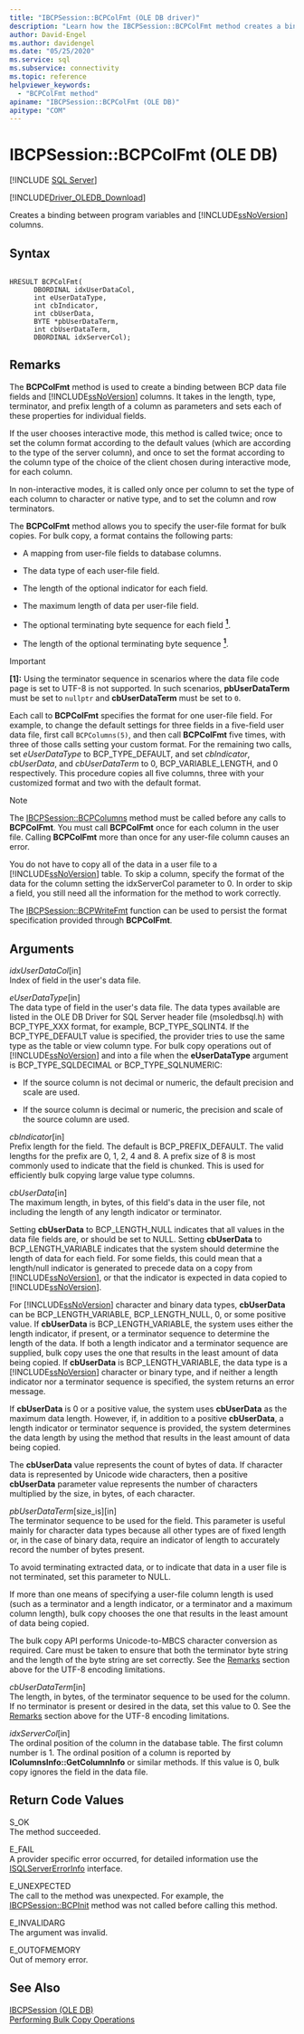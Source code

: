 ```yaml
---
title: "IBCPSession::BCPColFmt (OLE DB driver)"
description: "Learn how the IBCPSession::BCPColFmt method creates a binding between program variables and SQL Server columns in OLE DB Driver for SQL Server."
author: David-Engel
ms.author: davidengel
ms.date: "05/25/2020"
ms.service: sql
ms.subservice: connectivity
ms.topic: reference
helpviewer_keywords:
  - "BCPColFmt method"
apiname: "IBCPSession::BCPColFmt (OLE DB)"
apitype: "COM"
---
```

# IBCPSession::BCPColFmt (OLE DB)
[!INCLUDE [SQL Server](../../../includes/applies-to-version/sql-asdb-asdbmi-asa-pdw.md)]

[!INCLUDE[Driver_OLEDB_Download](../../../includes/driver_oledb_download.md)]

  Creates a binding between program variables and [!INCLUDE[ssNoVersion](../../../includes/ssnoversion-md.md)] columns.  
  
## Syntax  
  
```  
  
HRESULT BCPColFmt(   
      DBORDINAL idxUserDataCol,  
      int eUserDataType,  
      int cbIndicator,  
      int cbUserData,  
      BYTE *pbUserDataTerm,  
      int cbUserDataTerm,  
      DBORDINAL idxServerCol);  
```  
  
## Remarks  
 The **BCPColFmt** method is used to create a binding between BCP data file fields and [!INCLUDE[ssNoVersion](../../../includes/ssnoversion-md.md)] columns. It takes in the length, type, terminator, and prefix length of a column as parameters and sets each of these properties for individual fields.  
  
 If the user chooses interactive mode, this method is called twice; once to set the column format according to the default values (which are according to the type of the server column), and once to set the format according to the column type of the choice of the client chosen during interactive mode, for each column.  
  
 In non-interactive modes, it is called only once per column to set the type of each column to character or native type, and to set the column and row terminators.  
  
 The **BCPColFmt** method allows you to specify the user-file format for bulk copies. For bulk copy, a format contains the following parts:  
  
-   A mapping from user-file fields to database columns.  
  
-   The data type of each user-file field.  
  
-   The length of the optional indicator for each field.  
  
-   The maximum length of data per user-file field.  
  
-   The optional terminating byte sequence for each field <a href="#terminator_note"><sup>**1**</sup></a>.  
  
-   The length of the optional terminating byte sequence <a href="#terminator_note"><sup>**1**</sup></a>.  
  

> [!IMPORTANT]
> <b id="terminator_note">[1]:</b> Using the terminator sequence in scenarios where the data file code page is set to UTF-8 is not supported. In such scenarios, **pbUserDataTerm** must be set to `nullptr` and **cbUserDataTerm** must be set to `0`.

 Each call to **BCPColFmt** specifies the format for one user-file field. For example, to change the default settings for three fields in a five-field user data file, first call `BCPColumns(5)`, and then call **BCPColFmt** five times, with three of those calls setting your custom format. For the remaining two calls, set *eUserDataType* to BCP_TYPE_DEFAULT, and set *cbIndicator*, *cbUserData*, and *cbUserDataTerm* to 0, BCP_VARIABLE_LENGTH, and 0 respectively. This procedure copies all five columns, three with your customized format and two with the default format.  
  
> [!NOTE]  
>  The [IBCPSession::BCPColumns](../../oledb/ole-db-interfaces/ibcpsession-bcpcolumns-ole-db.md) method must be called before any calls to **BCPColFmt**. You must call **BCPColFmt** once for each column in the user file. Calling **BCPColFmt** more than once for any user-file column causes an error.  
  
 You do not have to copy all of the data in a user file to a [!INCLUDE[ssNoVersion](../../../includes/ssnoversion-md.md)] table. To skip a column, specify the format of the data for the column setting the idxServerCol parameter to 0. In order to skip a field, you still need all the information for the method to work correctly.  
  
 The [IBCPSession::BCPWriteFmt](../../oledb/ole-db-interfaces/ibcpsession-bcpwritefmt-ole-db.md) function can be used to persist the format specification provided through **BCPColFmt**.  
  
## Arguments  
 *idxUserDataCol*[in]  
 Index of field in the user's data file.  
  
 *eUserDataType*[in]  
 The data type of field in the user's data file. The data types available are listed in the OLE DB Driver for SQL Server header file (msoledbsql.h) with BCP_TYPE_XXX format, for example, BCP_TYPE_SQLINT4. If the BCP_TYPE_DEFAULT value is specified, the provider tries to use the same type as the table or view column type. For bulk copy operations out of [!INCLUDE[ssNoVersion](../../../includes/ssnoversion-md.md)] and into a file when the **eUserDataType** argument is BCP_TYPE_SQLDECIMAL or BCP_TYPE_SQLNUMERIC:  
  
-   If the source column is not decimal or numeric, the default precision and scale are used.  
  
-   If the source column is decimal or numeric, the precision and scale of the source column are used.  
  
 *cbIndicator*[in]  
 Prefix length for the field. The default is BCP_PREFIX_DEFAULT. The valid lengths for the prefix are 0, 1, 2, 4 and 8. A prefix size of 8 is most commonly used to indicate that the field is chunked. This is used for efficiently bulk copying large value type columns.  
  
 *cbUserData*[in]  
 The maximum length, in bytes, of this field's data in the user file, not including the length of any length indicator or terminator.  
  
 Setting **cbUserData** to BCP_LENGTH_NULL indicates that all values in the data file fields are, or should be set to NULL. Setting **cbUserData** to BCP_LENGTH_VARIABLE indicates that the system should determine the length of data for each field. For some fields, this could mean that a length/null indicator is generated to precede data on a copy from [!INCLUDE[ssNoVersion](../../../includes/ssnoversion-md.md)], or that the indicator is expected in data copied to [!INCLUDE[ssNoVersion](../../../includes/ssnoversion-md.md)].  
  
 For [!INCLUDE[ssNoVersion](../../../includes/ssnoversion-md.md)] character and binary data types, **cbUserData** can be BCP_LENGTH_VARIABLE, BCP_LENGTH_NULL, 0, or some positive value. If **cbUserData** is BCP_LENGTH_VARIABLE, the system uses either the length indicator, if present, or a terminator sequence to determine the length of the data. If both a length indicator and a terminator sequence are supplied, bulk copy uses the one that results in the least amount of data being copied. If **cbUserData** is BCP_LENGTH_VARIABLE, the data type is a [!INCLUDE[ssNoVersion](../../../includes/ssnoversion-md.md)] character or binary type, and if neither a length indicator nor a terminator sequence is specified, the system returns an error message.  
  
 If **cbUserData** is 0 or a positive value, the system uses **cbUserData** as the maximum data length. However, if, in addition to a positive **cbUserData**, a length indicator or terminator sequence is provided, the system determines the data length by using the method that results in the least amount of data being copied.  
  
 The **cbUserData** value represents the count of bytes of data. If character data is represented by Unicode wide characters, then a positive **cbUserData** parameter value represents the number of characters multiplied by the size, in bytes, of each character.  
  
 *pbUserDataTerm*[size_is][in]  
 The terminator sequence to be used for the field. This parameter is useful mainly for character data types because all other types are of fixed length or, in the case of binary data, require an indicator of length to accurately record the number of bytes present.  
  
 To avoid terminating extracted data, or to indicate that data in a user file is not terminated, set this parameter to NULL.  
  
 If more than one means of specifying a user-file column length is used (such as a terminator and a length indicator, or a terminator and a maximum column length), bulk copy chooses the one that results in the least amount of data being copied.  
  
 The bulk copy API performs Unicode-to-MBCS character conversion as required. Care must be taken to ensure that both the terminator byte string and the length of the byte string are set correctly. See the [Remarks](#remarks) section above for the UTF-8 encoding limitations.

 *cbUserDataTerm*[in]  
 The length, in bytes, of the terminator sequence to be used for the column. If no terminator is present or desired in the data, set this value to 0. See the [Remarks](#remarks) section above for the UTF-8 encoding limitations.

 *idxServerCol*[in]  
 The ordinal position of the column in the database table. The first column number is 1. The ordinal position of a column is reported by **IColumnsInfo::GetColumnInfo** or similar methods. If this value is 0, bulk copy ignores the field in the data file.  
  
## Return Code Values  
 S_OK  
 The method succeeded.  
  
 E_FAIL  
 A provider specific error occurred, for detailed information use the [ISQLServerErrorInfo](./isqlservererrorinfo-geterrorinfo-ole-db.md) interface.  
  
 E_UNEXPECTED  
 The call to the method was unexpected. For example, the [IBCPSession::BCPInit](../../oledb/ole-db-interfaces/ibcpsession-bcpinit-ole-db.md) method was not called before calling this method.  
  
 E_INVALIDARG  
 The argument was invalid.  
  
 E_OUTOFMEMORY  
 Out of memory error.  
  
## See Also  
 [IBCPSession &#40;OLE DB&#41;](../../oledb/ole-db-interfaces/ibcpsession-ole-db.md)   
 [Performing Bulk Copy Operations](../../oledb/features/performing-bulk-copy-operations.md)  
  

